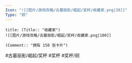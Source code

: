 ```yaml
---
Icon: "![[图片/游戏攻略/古墓丽影/崛起/奖杯/收藏家.png|30]]"
Type: "铜"
---
```

```ad-common-bronze-trophy
title: (Title:: "收藏家")
![[图片/游戏攻略/古墓丽影/崛起/奖杯/收藏家.png|100]]

(Comment:: "拥有 150 张卡片")
```

#古墓丽影/崛起/奖杯 #奖杯 #奖杯/铜
